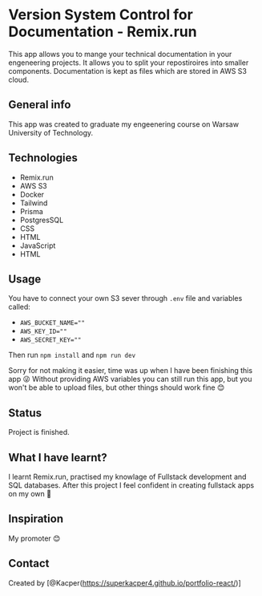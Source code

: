 # Version System Control for Documentation - Remix.run

This app allows you to mange your technical documentation in your engeneering projects. It allows you to split your repostiroires into smaller components. Documentation is kept as files which are stored in AWS S3 cloud.

## General info

This app was created to graduate my engeenering course on Warsaw University of Technology.

## Technologies
* Remix.run
* AWS S3
* Docker
* Tailwind
* Prisma
* PostgresSQL
* CSS
* HTML
* JavaScript
* HTML

## Usage
You have to connect your own S3 sever through `.env` file and variables called:
* `AWS_BUCKET_NAME=""`
* `AWS_KEY_ID=""`
* `AWS_SECRET_KEY=""`

Then run `npm install` and `npm run dev`

Sorry for not making it easier, time was up when I have been finishing this app 😜
Without providing AWS variables you can still run this app, but you won't be able to upload files, but other things should work fine 😊

## Status
Project is finished.

## What I have learnt?
I learnt Remix.run, practised my knowlage of Fullstack development and SQL databases. After this project I feel confident in creating fullstack apps on my own 💪

## Inspiration
My promoter 😊

## Contact
Created by [@Kacper(https://superkacper4.github.io/portfolio-react/)]
